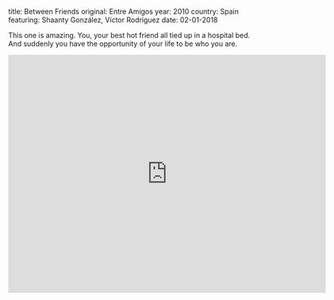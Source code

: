﻿title: Between Friends
original: Entre Amigos
year: 2010
country: Spain
featuring: Shaanty González, Víctor Rodríguez
date: 02-01-2018

This one is amazing. You, your best hot friend all tied up in a hospital bed. And suddenly you have the opportunity of your life to be who you are.

<iframe src="https://archive.org/embed/EntreAmigosCortoGay" width="640" height="480" frameborder="0" webkitallowfullscreen="true" mozallowfullscreen="true" allowfullscreen></iframe>


